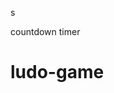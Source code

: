 













































s




countdown timer






















# ludo-game

















